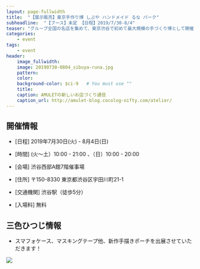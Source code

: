 ```yaml
---
layout: page-fullwidth
title:  "【展示販売】東京手作り博 しぶや ハンドメイド るな パーク"
subheadline:  "【ブース】未定 【日程】2019/7/30-8/4"
teaser: "グループ全国の名店を集めて、東京渋谷で初めて最大規模の手づくり博として開催した「宝飾の街/人形の国/動物の森」今年は会期を前半後半２期に拡げ５００の作家さん、グループ、お店が参加都心エリア最大の手づくり博としてハチ公から２分。渋谷西武百貨店Ａ館７階の催事場全フロアを使い開催が決まりました♪"
categories:
    - event
tags:
    - event
header:
    image_fullwidth:
    image: 20190730-0804_sibuya-runa.jpg
    pattern:
    color:
    background-color: $ci-9   # You must use ""
    title:
    caption: AMULETの新しいお店づくり通信
    caption_url: http://amulet-blog.cocolog-nifty.com/atelier/
---
```


## 開催情報


* [日程] 2019年7月30日(火) - 8月4日(日) 

* [時間] (火～土）10:00 - 21:00 、（日）10:00 - 20:00

* [会場] 渋谷西部A館7階催事場

* [住所] 〒150-8330 東京都渋谷区宇田川町21-1

* [交通機関] 渋谷駅（徒歩5分）

* [入場料] 無料


## 三色ひつじ情報

* スマフォケース、マスキングテープ他、新作手描きポーチを出展させていただきます！

<img src="http://amulet-blog.cocolog-nifty.com/photos/uncategorized/img_2632.jpg?size=l" style="">
